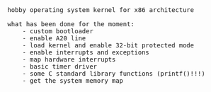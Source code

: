 <pre>
hobby operating system kernel for x86 architecture

what has been done for the moment:
    - custom bootloader
    - enable A20 line
    - load kernel and enable 32-bit protected mode
    - enable interrupts and exceptions
    - map hardware interrupts
    - basic timer driver
    - some C standard library functions (printf()!!!)
    - get the system memory map
</pre>
